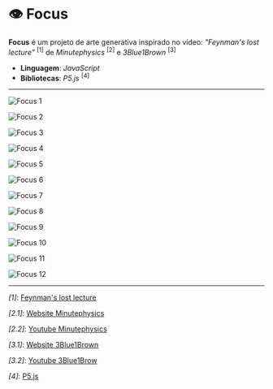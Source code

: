 # 👁️ Focus

**Focus** é um projeto de arte generativa inspirado no vídeo: *"Feynman's lost lecture"* <sup>[1]</sup> de *Minutephysics* <sup>[2]</sup> e *3Blue1Brown* <sup>[3]</sup>

* **Linguagem**: *JavaScript*
* **Bibliotecas**: *P5.js* <sup>[4]</sup>

-----

![Focus 1](/assets/focus/r1.png)

![Focus 2](/assets/focus/r2.png)

![Focus 3](/assets/focus/r3.png)

![Focus 4](/assets/focus/r4.png)

![Focus 5](/assets/focus/r5.png)

![Focus 6](/assets/focus/r6.png)

![Focus 7](/assets/focus/r7.png)

![Focus 8](/assets/focus/r8.png)

![Focus 9](/assets/focus/r9.png)

![Focus 10](/assets/focus/r10.png)

![Focus 11](/assets/focus/r11.png)

![Focus 12](/assets/focus/r12.png)

-----

*[1]*: [Feynman's lost lecture](https://www.youtube.com/watch?v=xdIjYBtnvZU&t=387s)

*[2.1]*: [Website Minutephysics](https://www.minutephysics.com/)

*[2.2]*: [Youtube Minutephysics](https://www.youtube.com/channel/UCUHW94eEFW7hkUMVaZz4eDg)

*[3.1]*: [Website 3Blue1Brown](https://www.3blue1brown.com/)

*[3.2]*: [Youtube 3Blue1Brow](https://www.youtube.com/channel/UCYO_jab_esuFRV4b17AJtAw)

*[4]*: [P5.js](https://p5js.org/)
